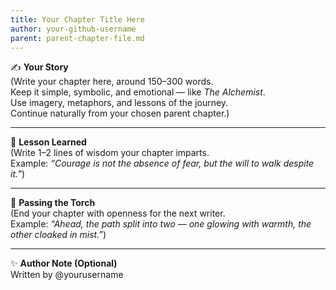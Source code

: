 ```yaml
---
title: Your Chapter Title Here
author: your-github-username
parent: parent-chapter-file.md
---
```


✍️ **Your Story**  
(Write your chapter here, around 150–300 words.  
Keep it simple, symbolic, and emotional — like *The Alchemist*.  
Use imagery, metaphors, and lessons of the journey.  
Continue naturally from your chosen parent chapter.)

---

🌟 **Lesson Learned**  
(Write 1–2 lines of wisdom your chapter imparts.  
Example: *“Courage is not the absence of fear, but the will to walk despite it.”*)

---

🔮 **Passing the Torch**  
(End your chapter with openness for the next writer.  
Example: *“Ahead, the path split into two — one glowing with warmth, the other cloaked in mist.”*)  

---

✨ **Author Note (Optional)**  
Written by @yourusername